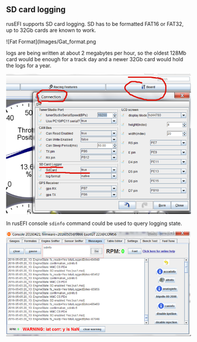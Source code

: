 ## SD card logging

rusEFI supports SD card logging. SD has to be formatted FAT16 or FAT32, up to 32Gb cards are known to work.

![Fat Format](Images/Gat_format.png

logs are being written at about 2 megabytes per hour, so the oldest 128Mb card would be enough for a track day and a newer 32Gb card would hold the logs for a year.


![TunerStudio Logging](Images/Ts_logging.png)


In rusEFI console `sdinfo` command could be used to query logging state.

![SD Info](Images/SD_info.png)
